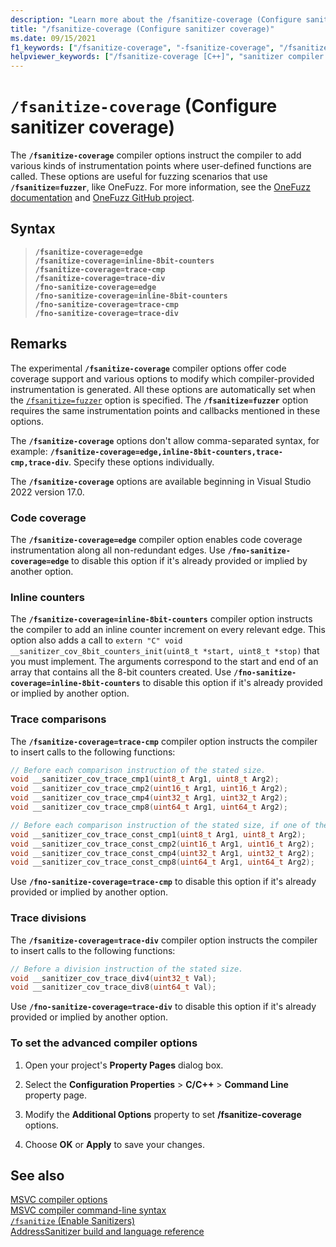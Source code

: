 ```yaml
---
description: "Learn more about the /fsanitize-coverage (Configure sanitizer coverage) compiler option."
title: "/fsanitize-coverage (Configure sanitizer coverage)"
ms.date: 09/15/2021
f1_keywords: ["/fsanitize-coverage", "-fsanitize-coverage", "/fsanitize-coverage=inline-8bit-counters", "/fsanitize-coverage=edge", "/fsanitize-coverage=trace-cmp", "/fsanitize-coverage=trace-div", "/fno-sanitize-coverage=inline-8bit-counters", "/fno-sanitize-coverage=edge", "/fno-sanitize-coverage=trace-cmp", "/fno-sanitize-coverage=trace-div"]
helpviewer_keywords: ["/fsanitize-coverage [C++]", "sanitizer compiler option [C++]", "/fsanitize-coverage=inline-8bit-counters", "/fsanitize-coverage=edge", "/fsanitize-coverage=trace-cmp", "/fsanitize-coverage=trace-div", "/fno-sanitize-coverage=inline-8bit-counters", "/fno-sanitize-coverage=edge", "/fno-sanitize-coverage=trace-cmp", "/fno-sanitize-coverage=trace-div"]
---
```

# `/fsanitize-coverage` (Configure sanitizer coverage)

The **`/fsanitize-coverage`** compiler options instruct the compiler to add various kinds of instrumentation points where user-defined functions are called. These options are useful for fuzzing scenarios that use **`/fsanitize=fuzzer`**, like OneFuzz. For more information, see the [OneFuzz documentation](https://www.microsoft.com/research/project/project-onefuzz/) and [OneFuzz GitHub project](https://github.com/microsoft/onefuzz).

## Syntax

> **`/fsanitize-coverage=edge`**\
> **`/fsanitize-coverage=inline-8bit-counters`**\
> **`/fsanitize-coverage=trace-cmp`**\
> **`/fsanitize-coverage=trace-div`**\
> **`/fno-sanitize-coverage=edge`**\
> **`/fno-sanitize-coverage=inline-8bit-counters`**\
> **`/fno-sanitize-coverage=trace-cmp`**\
> **`/fno-sanitize-coverage=trace-div`**

## Remarks

The experimental **`/fsanitize-coverage`** compiler options offer code coverage support and various options to modify which compiler-provided instrumentation is generated. All these options are automatically set when the [`/fsanitize=fuzzer`](fsanitize.md) option is specified. The **`/fsanitize=fuzzer`** option requires the same instrumentation points and callbacks mentioned in these options.

The **`/fsanitize-coverage`** options don't allow comma-separated syntax, for example: **`/fsanitize-coverage=edge,inline-8bit-counters,trace-cmp,trace-div`**. Specify these options individually.

The **`/fsanitize-coverage`** options are available beginning in Visual Studio 2022 version 17.0.

### Code coverage

The **`/fsanitize-coverage=edge`** compiler option enables code coverage instrumentation along all non-redundant edges. Use **`/fno-sanitize-coverage=edge`** to disable this option if it's already provided or implied by another option.

### Inline counters

The **`/fsanitize-coverage=inline-8bit-counters`** compiler option instructs the compiler to add an inline counter increment on every relevant edge. This option also adds a call to `extern "C" void __sanitizer_cov_8bit_counters_init(uint8_t *start, uint8_t *stop)` that you must implement. The arguments correspond to the start and end of an array that contains all the 8-bit counters created. Use **`/fno-sanitize-coverage=inline-8bit-counters`** to disable this option if it's already provided or implied by another option.

### Trace comparisons

The **`/fsanitize-coverage=trace-cmp`** compiler option instructs the compiler to insert calls to the following functions:

```C
// Before each comparison instruction of the stated size.
void __sanitizer_cov_trace_cmp1(uint8_t Arg1, uint8_t Arg2);
void __sanitizer_cov_trace_cmp2(uint16_t Arg1, uint16_t Arg2);
void __sanitizer_cov_trace_cmp4(uint32_t Arg1, uint32_t Arg2);
void __sanitizer_cov_trace_cmp8(uint64_t Arg1, uint64_t Arg2);

// Before each comparison instruction of the stated size, if one of the operands (Arg1) is constant.
void __sanitizer_cov_trace_const_cmp1(uint8_t Arg1, uint8_t Arg2);
void __sanitizer_cov_trace_const_cmp2(uint16_t Arg1, uint16_t Arg2);
void __sanitizer_cov_trace_const_cmp4(uint32_t Arg1, uint32_t Arg2);
void __sanitizer_cov_trace_const_cmp8(uint64_t Arg1, uint64_t Arg2);
```

Use **`/fno-sanitize-coverage=trace-cmp`** to disable this option if it's already provided or implied by another option.

### Trace divisions

The **`/fsanitize-coverage=trace-div`** compiler option instructs the compiler to insert calls to the following functions:

```C
// Before a division instruction of the stated size.
void __sanitizer_cov_trace_div4(uint32_t Val);
void __sanitizer_cov_trace_div8(uint64_t Val);
```

Use **`/fno-sanitize-coverage=trace-div`** to disable this option if it's already provided or implied by another option.

### To set the advanced compiler options

1. Open your project's **Property Pages** dialog box.

1. Select the **Configuration Properties** > **C/C++** > **Command Line** property page.

1. Modify the **Additional Options** property to set **/fsanitize-coverage** options.

1. Choose **OK** or **Apply** to save your changes.

## See also

[MSVC compiler options](compiler-options.md)\
[MSVC compiler command-line syntax](compiler-command-line-syntax.md)\
[`/fsanitize` (Enable Sanitizers)](fsanitize.md)\
[AddressSanitizer build and language reference](../../sanitizers/asan-building.md)
